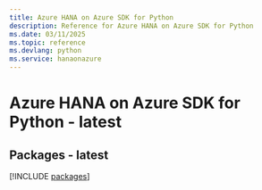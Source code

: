 ```yaml
---
title: Azure HANA on Azure SDK for Python
description: Reference for Azure HANA on Azure SDK for Python
ms.date: 03/11/2025
ms.topic: reference
ms.devlang: python
ms.service: hanaonazure
---
```

# Azure HANA on Azure SDK for Python - latest
## Packages - latest
[!INCLUDE [packages](hana-on-azure-index.md)]